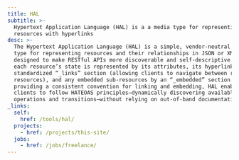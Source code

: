 ```yaml
---
title: HAL
subtitle: >-
  Hypertext Application Language (HAL) is a a media type for representing
  resources with hyperlinks
desc: >-
  The Hypertext Application Language (HAL) is a simple, vendor-neutral media
  type for representing resources and their relationships in JSON or XML,
  designed to make RESTful APIs more discoverable and self-descriptive. In HAL,
  each resource’s state is represented by its attributes, its hyperlinks by a
  standardized “_links” section (allowing clients to navigate between related
  resources), and any embedded sub‐resources by an “_embedded” section. By
  providing a consistent convention for linking and embedding, HAL enables
  clients to follow HATEOAS principles—dynamically discovering available
  operations and transitions—without relying on out-of-band documentation.
_links:
  self:
    href: /tools/hal/
  projects:
    - href: /projects/this-site/
  jobs:
    - href: /jobs/freelance/
---
```

